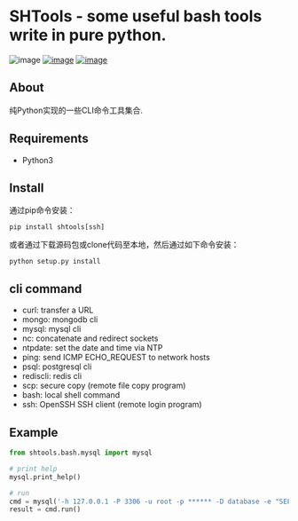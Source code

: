 # SHTools - some useful bash tools write in pure python.

![image](https://img.shields.io/badge/made_in-china-ff2121.svg)
[![image](https://img.shields.io/pypi/v/shtools.svg)](https://pypi.org/project/shtools/)
[![image](https://img.shields.io/pypi/l/shtools.svg)](https://pypi.org/project/shtools/)

## About
纯Python实现的一些CLI命令工具集合.

## Requirements
- Python3

## Install
通过pip命令安装：
```shell
pip install shtools[ssh]
```
或者通过下载源码包或clone代码至本地，然后通过如下命令安装：
```shell
python setup.py install
```

## cli command
- curl: transfer a URL
- mongo: mongodb cli
- mysql: mysql cli
- nc: concatenate and redirect sockets
- ntpdate: set the date and time via NTP
- ping: send ICMP ECHO_REQUEST to network hosts
- psql: postgresql cli
- rediscli: redis cli
- scp: secure copy (remote file copy program)
- bash: local shell command
- ssh: OpenSSH SSH client (remote login program)

## Example
```python
from shtools.bash.mysql import mysql

# print help
mysql.print_help()

# run
cmd = mysql('-h 127.0.0.1 -P 3306 -u root -p ****** -D database -e "SELECT * FROM table"')
result = cmd.run()
```
